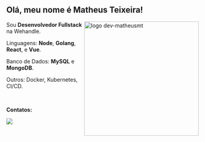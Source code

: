 ## Olá, meu nome é Matheus Teixeira!
 
<img src="https://media.giphy.com/media/v1.Y2lkPTc5MGI3NjExcDN0OXptbmx3NXlhZXhyamcwZWIwNmlybmtrcDY2ZnE2azk0aGpkeCZlcD12MV9pbnRlcm5hbF9naWZfYnlfaWQmY3Q9cw/VFHpBIMdOWteabwcdb/giphy.gif" min-width="300px" max-width="300px" width="300px" align="right" alt="logo dev-matheusmt">

<p align="left"> 

 Sou <strong>Desenvolvedor Fullstack</strong> na Wehandle.
</p>

<p align="left">
  Linguagens: <strong>Node</strong>, <strong>Golang</strong>, <strong>React</strong>, e <strong>Vue</strong>.
</p>

<p align="left">
   Banco de Dados: <strong>MySQL</strong> e <strong>MongoDB</strong>.
</p>

<p align="left">
  Outros: Docker, Kubernetes, CI/CD.
</p>


<br>

<p align="left">
<strong>Contatos:</strong>
</p>

<p align="left">
  <a href="https://www.linkedin.com/in/matheusteixeirajs/" alt="Linkedin">
    <img src="https://img.shields.io/badge/-Linkedin-27A7DE?style=for-the-badge&logo=Linkedin&logoColor=ffffff&link=https://www.linkedin.com/in/matheusteixeirajs/"/>
  </a>
</p>
